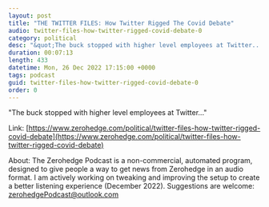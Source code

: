 ```yaml
---
layout: post
title: "THE TWITTER FILES: How Twitter Rigged The Covid Debate"
audio: twitter-files-how-twitter-rigged-covid-debate-0
category: political
desc: "&quot;The buck stopped with higher level employees at Twitter...&quot;"
duration: 00:07:13
length: 433
datetime: Mon, 26 Dec 2022 17:15:00 +0000
tags: podcast
guid: twitter-files-how-twitter-rigged-covid-debate-0
order: 0
---
```

&quot;The buck stopped with higher level employees at Twitter...&quot;

Link: [https://www.zerohedge.com/political/twitter-files-how-twitter-rigged-covid-debate](https://www.zerohedge.com/political/twitter-files-how-twitter-rigged-covid-debate)

About: The Zerohedge Podcast is a non-commercial, automated program, designed to give people a way to get news from Zerohedge in an audio format.  I am actively working on tweaking and improving the setup to create a better listening experience (December 2022).  Suggestions are welcome: [zerohedgePodcast@outlook.com](mailto:zerohedgePodcast@outlook.com)